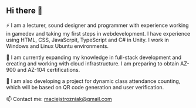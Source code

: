 ## Hi there 👋

⚡ I am a lecturer, sound designer and programmer with experience working in gamedev and taking my first steps in webdevelopment. I have experience using HTML, CSS, JavaScrpit, TypeScript and C# in Unity. I work in Windows and Linux Ubuntu environments.

🌱 I am currently expanding my knowledge in full-stack development and creating and working with cloud infrastructure. I am preparing to obtain AZ-900 and AZ-104 certifications.

🔭 I am also developing a project for dynamic class attendance counting, which will be based on QR code generation and user verification.

📫 Contact me: maciejstrozniak@gmail.com

<!--
**MaciejStrozniak/MaciejStrozniak** is a ✨ _special_ ✨ repository because its `README.md` (this file) appears on your GitHub profile.

Here are some ideas to get you started:

- 🔭 I’m currently working on ...
- 🌱 I’m currently learning ...
- 👯 I’m looking to collaborate on ...
- 🤔 I’m looking for help with ...
- 💬 Ask me about ...
- 📫 How to reach me: ...
- 😄 Pronouns: ...
- ⚡ Fun fact: ...
-->
